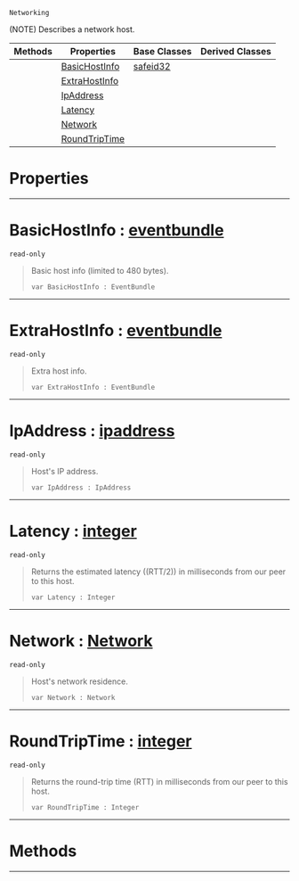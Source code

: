  `Networking`

(NOTE) Describes a network host.

|Methods|Properties|Base Classes|Derived Classes|
|---|---|---|---|
| |[ BasicHostInfo](https://github.com/ArendDanielek/ZeroDocsTest/blob/master/code_reference/class_reference/nethost.markdown#basichostinfo-zero-engin)|[safeid32](https://github.com/ArendDanielek/ZeroDocsTest/blob/master/code_reference/class_reference/safeid32.markdown)| |
| |[ ExtraHostInfo](https://github.com/ArendDanielek/ZeroDocsTest/blob/master/code_reference/class_reference/nethost.markdown#extrahostinfo-zero-engin)| | |
| |[ IpAddress](https://github.com/ArendDanielek/ZeroDocsTest/blob/master/code_reference/class_reference/nethost.markdown#ipaddress-zero-engine-do)| | |
| |[ Latency](https://github.com/ArendDanielek/ZeroDocsTest/blob/master/code_reference/class_reference/nethost.markdown#latency-zero-engine-docu)| | |
| |[ Network](https://github.com/ArendDanielek/ZeroDocsTest/blob/master/code_reference/class_reference/nethost.markdown#network-zero-engine-docu)| | |
| |[ RoundTripTime](https://github.com/ArendDanielek/ZeroDocsTest/blob/master/code_reference/class_reference/nethost.markdown#roundtriptime-zero-engin)| | |


 #  Properties


---  
 #  BasicHostInfo : [eventbundle](https://github.com/ArendDanielek/ZeroDocsTest/blob/master/code_reference/class_reference/eventbundle.markdown)

 `read-only`

> Basic host info (limited to 480 bytes).
> ``` lang=cpp, name=Zilch
> var BasicHostInfo : EventBundle


---  
 #  ExtraHostInfo : [eventbundle](https://github.com/ArendDanielek/ZeroDocsTest/blob/master/code_reference/class_reference/eventbundle.markdown)

 `read-only`

> Extra host info.
> ``` lang=cpp, name=Zilch
> var ExtraHostInfo : EventBundle


---  
 #  IpAddress : [ipaddress](https://github.com/ArendDanielek/ZeroDocsTest/blob/master/code_reference/class_reference/ipaddress.markdown)

 `read-only`

> Host's IP address.
> ``` lang=cpp, name=Zilch
> var IpAddress : IpAddress


---  
 #  Latency : [integer](https://github.com/ArendDanielek/ZeroDocsTest/blob/master/code_reference/zilch_base_types/integer.markdown)

 `read-only`

> Returns the estimated latency ((RTT/2)) in milliseconds from our peer to this host.
> ``` lang=cpp, name=Zilch
> var Latency : Integer


---  
 #  Network : [Network](https://github.com/ArendDanielek/ZeroDocsTest/blob/master/code_reference/enum_reference.markdown#network)

 `read-only`

> Host's network residence.
> ``` lang=cpp, name=Zilch
> var Network : Network


---  
 #  RoundTripTime : [integer](https://github.com/ArendDanielek/ZeroDocsTest/blob/master/code_reference/zilch_base_types/integer.markdown)

 `read-only`

> Returns the round-trip time (RTT) in milliseconds from our peer to this host.
> ``` lang=cpp, name=Zilch
> var RoundTripTime : Integer


---  
 #  Methods


---  
 
  
  
  
  
  
  
  

 
